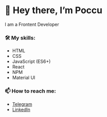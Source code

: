
# 👋 Hey there, I’m Poccu
I am a Frontent Developer

### 🛠️ My skills:

- HTML
- CSS
- JavaScript (ES6+)
- React
- NPM
- Material UI

### 📫 How to reach me:

- [Telegram](https://t.me/mordoboy)
- [LinkedIn](https://www.linkedin.com/in/poccu/)

<!---
Poccu/Poccu is a ✨ special ✨ repository because its `README.md` (this file) appears on your GitHub profile.
You can click the Preview link to take a look at your changes.
--->
